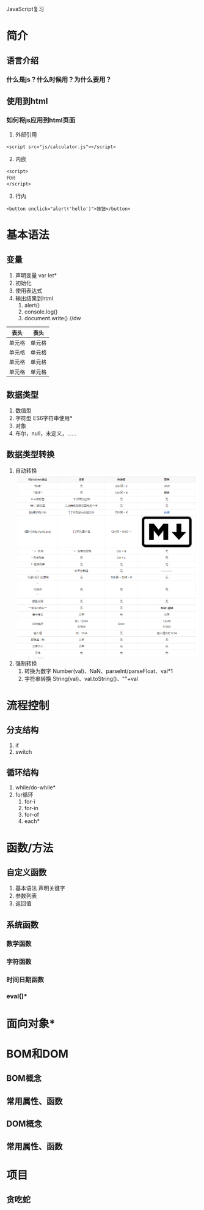 JavaScript复习
# 简介
## 语言介绍
### 什么是js？什么时候用？为什么要用？
## 使用到html
### 如何将js应用到html页面
1. 外部引用
```
<script src="js/calculator.js"></script>
```

2. 内嵌
```
<script>
代码
</script>
```

3. 行内
```
<button onclick="alert('hello')">按钮</button>
```

# 基本语法
## 变量
1. 声明变量 var let*
2. 初始化
3. 使用表达式
4. 输出结果到html
	1. alert()
	2. console.log()
	3. document.write() //dw

|  表头   | 表头  |
|  ----  | ----  |
| 单元格  | 单元格 |
| 单元格  | 单元格 |
| 单元格  | 单元格 |
| 单元格  | 单元格 |

## 数据类型
1. 数值型
2. 字符型 ES6字符串使用*
3. 对象
4. 布尔，null，未定义，……

## 数据类型转换
1. 自动转换
![markdown简单语法表](img/markdown简单语法表.png)
2. 强制转换
	1. 转换为数字
	Number(val)、NaN、parseInt/parseFloat、val*1
	2. 字符串转换
	String(val)、val.toString()、""+val

# 流程控制
## 分支结构
1. if
2. switch
## 循环结构
1. while/do-while*
2. for循环
	1. for-i
	2. for-in
	3. for-of
	4. each*
	
# 函数/方法
## 自定义函数
1. 基本语法 声明关键字
2. 参数列表
3. 返回值

## 系统函数
### 数学函数
### 字符函数
### 时间日期函数
### eval()*
# 面向对象*

# BOM和DOM
## BOM概念
## 常用属性、函数
## DOM概念
## 常用属性、函数

# 项目
## 贪吃蛇
